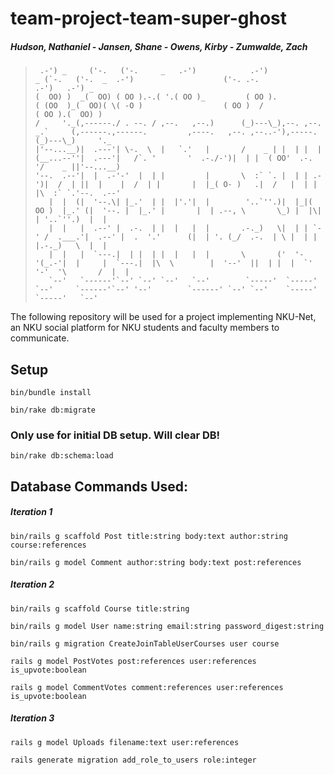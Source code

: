 # team-project-team-super-ghost
##### Hudson, Nathaniel - Jansen, Shane - Owens, Kirby - Zumwalde, Zach #####

> ```
>  .-') _     ('-.   ('-.     _   .-')            .-')                _ (`-.   ('-.  _  .-')                    ('-. .-.              .-')   .-') _    
>(  OO) )  _(  OO) ( OO ).-.( '.( OO )_         ( OO ).             ( (OO  )_(  OO)( \( -O )                  ( OO )  /             ( OO ).(  OO) )   
>/     '._(,------./ . --. / ,--.   ,--.)      (_)---\_),--. ,--.  _.`     (,------.,------.         ,----.   ,--. ,--..-'),-----. (_)---\_)     '._  
>|'--...__)|  .---'| \-.  \  |   `.'   |       /    _ | |  | |  | (__...--''|  .---'|   /`. '       '  .-./-')|  | |  ( OO'  .-.  '/    _ ||'--...__) 
>'--.  .--'|  |  .-'-'  |  | |         |       \  :` `. |  | | .-')|  /  | ||  |    |  /  | |       |  |_( O- )   .|  /   |  | |  |\  :` `.'--.  .--' 
>    |  |  (|  '--.\| |_.'  | |  |'.'|  |        '..`''.)|  |_|( OO )  |_.' (|  '--. |  |_.' |       |  | .--, \       \_) |  |\|  | '..`''.)  |  |    
>    |  |   |  .--' |  .-.  | |  |   |  |       .-._)   \|  | | `-' /  .___.'|  .--' |  .  '.'      (|  | '. (_/  .-.  | \ |  | |  |.-._)   \  |  |    
>    |  |   |  `---.|  | |  | |  |   |  |       \       ('  '-'(_.-'|  |     |  `---.|  |\  \        |  '--'  ||  | |  |  `'  '-'  '\       /  |  |    
>    `--'   `------'`--' `--' `--'   `--'        `-----'  `-----'   `--'     `------'`--' '--'        `------' `--' `--'    `-----'  `-----'   `--' 
> ```
  
The following repository will be used for a project implementing NKU-Net, an NKU social platform for NKU students and faculty members to communicate.

## Setup
`bin/bundle install`

`bin/rake db:migrate`

### Only use for initial DB setup.  Will clear DB!
`bin/rake db:schema:load`


## Database Commands Used:
##### Iteration 1
`bin/rails g scaffold Post title:string body:text author:string course:references`

`bin/rails g model Comment author:string body:text post:references`

##### Iteration 2
`bin/rails g scaffold Course title:string`

`bin/rails g model User name:string email:string password_digest:string`

`bin/rails g migration CreateJoinTableUserCourses user course`

`rails g model PostVotes post:references user:references is_upvote:boolean`

`rails g model CommentVotes comment:references user:references is_upvote:boolean`

##### Iteration 3
`rails g model Uploads filename:text user:references`

`rails generate migration add_role_to_users role:integer`
